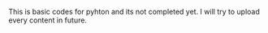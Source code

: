 This is basic codes for pyhton and its not completed yet. I will try to upload every content in future.
